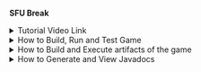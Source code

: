 **SFU Break**

<details><summary>Tutorial Video Link</summary>
[](https://www.youtube.com/watch?v=_xqhko1xM-s&ab_channel=%EC%A1%B0%EC%84%B1%ED%99%98)
</details>
<details><summary>How to Build, Run and Test Game</summary>
To build the project, navigate to the project directory where the pom.xml file is located: 
    `game/mygame'

Run the following command
    `mvn clean install`
   
This will build the project and generate the necessary artifacts such as jar, war, or ear files.

To run the project, you can use the following command:
    `mvn exec:java -Dexec.mainClass="com.example.Main"`

To test the project, you can use the following command:
    `mvn test`
</details>

<details><summary>How to Build and Execute artifacts of the game</summary>
To build the project, navigate to the project directory where the pom.xml file is located: 
    `game/mygame'

Run the following command:
    `mvn clean install`

To generate the JAR file including all dependencies, run the following command:
    `mvn clean compile assembly:single`
This command will create a JAR file named `mygame-1.0-SNAPSHOT-jar-with-dependencies.jar` in the `target` directory.

To run the project with JavaFX, run the following command:
    `mvn javafx:run`

To execute the generated JAR file, run the following command from the `target` directory:
    `java -jar mygame-1.0-SNAPSHOT-jar-with-dependencies.jar`
</details>

<details><summary>How to Generate and View Javadocs</summary>
To generate Javadocs, run the following command from the project directory:
    `mvn javadoc:javadoc`

This command will generate Javadocs in the `target/site/apidocs` directory.

To view the generated Javadocs, the `index.html` file is located at `target/site/apidocs` directory.




